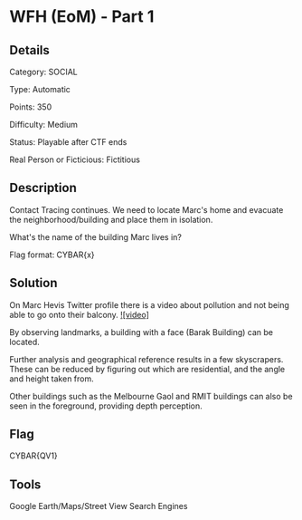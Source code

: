 # WFH (EoM) - Part 1

## Details

Category: SOCIAL

Type: Automatic

Points: 350

Difficulty: Medium

Status: Playable after CTF ends

Real Person or Ficticious: Fictitious

## Description 
Contact Tracing continues. We need to locate Marc's home and evacuate the neighborhood/building and place them in isolation.

What's the name of the building Marc lives in?

Flag format: CYBAR{x}

## Solution 

On Marc Hevis Twitter profile there is a video about pollution and not being able to go onto their balcony. 
[![video]](https://github.com/mashmllo/ctf-writeups/blob/master/CYBAR%20OSINT/Social/WFH%20(EoM)%20-%20Part%201/wfh_part_1.mov)

By observing landmarks, a building with a face (Barak Building) can be located.

Further analysis and geographical reference results in a few skyscrapers. These can be reduced by figuring out which are residential, and the angle and height taken from. 

Other buildings such as the Melbourne Gaol and RMIT buildings can also be seen in the foreground, providing depth perception.

## Flag
CYBAR{QV1}

## Tools 
Google Earth/Maps/Street View Search Engines
